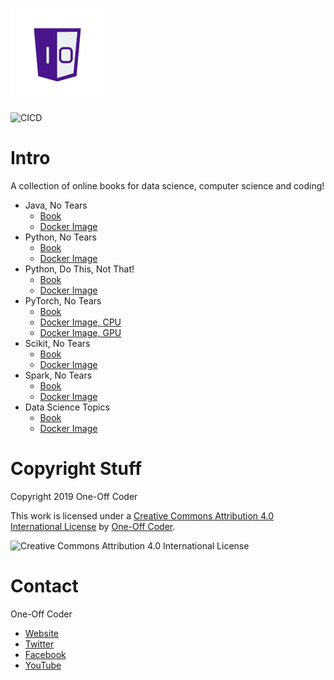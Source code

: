 ![One-Off Coder Logo](logo.png "One-Off Coder")

![CICD](https://codebuild.us-east-1.amazonaws.com/badges?uuid=eyJlbmNyeXB0ZWREYXRhIjoiQytSYmJ0VGpBRG8yenplZjBGZmR5aHd5SXIyR0lSNFF1RVpGaktLSExuUkNhR2ZWL1NaZTVFM3E0K0U2YkdCeU10MDlMOWE5Z2xIV2I4M294amlEVGRBPSIsIml2UGFyYW1ldGVyU3BlYyI6IjRDRnZQZXFZSUVJTjVPQUsiLCJtYXRlcmlhbFNldFNlcmlhbCI6MX0%3D&branch=publish "CICD")

# Intro

A collection of online books for data science, computer science and coding!

* Java, No Tears 
  * [Book](https://learn-java.oneoffcoder.com)
  * [Docker Image](https://hub.docker.com/r/oneoffcoder/book-java-intro)
* Python, No Tears 
  * [Book](https://learn-python.oneoffcoder.com)
  * [Docker Image](https://hub.docker.com/r/oneoffcoder/book-python-intro)
* Python, Do This, Not That!
  * [Book](https://python.oneoffcoder.com)
  * [Docker Image](https://hub.docker.com/r/oneoffcoder/book-python-dothis)
* PyTorch, No Tears 
  * [Book](https://learn-pytorch.oneoffcoder.com)
  * [Docker Image, CPU](https://hub.docker.com/r/oneoffcoder/book-pytorch-intro)
  * [Docker Image, GPU](https://hub.docker.com/r/oneoffcoder/book-pytorch-intro-gpu)
* Scikit, No Tears 
  * [Book](https://learn-scikit.oneoffcoder.com)
  * [Docker Image](https://hub.docker.com/r/oneoffcoder/book-scikit-intro)
* Spark, No Tears 
  * [Book](https://learn-spark.oneoffcoder.com)
  * [Docker Image](https://hub.docker.com/r/oneoffcoder/book-spark-intro)
* Data Science Topics 
  * [Book](https://datascience.oneoffcoder.com)
  * [Docker Image](https://hub.docker.com/r/oneoffcoder/book-datascience)

# Copyright Stuff

Copyright 2019 One-Off Coder

This work is licensed under a [Creative Commons Attribution 4.0 International License](https://creativecommons.org/licenses/by/4.0/) by [One-Off Coder](https://www.oneoffcoder.com).

![Creative Commons Attribution 4.0 International License](https://i.creativecommons.org/l/by/4.0/88x31.png "Creative Commons Attribution 4.0 International License")

# Contact

One-Off Coder

* [Website](https://www.oneoffcoder.com)
* [Twitter](https://twitter.com/oneoffcoder)
* [Facebook](https://www.facebook.com/oneoffcoder)
* [YouTube](https://www.youtube.com/channel/UCCCv8Glpb2dq2mhUj5mcHCQ)